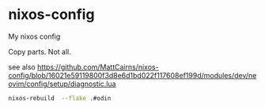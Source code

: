 # nixos-config
My nixos config

Copy parts. Not all.


see also https://github.com/MattCairns/nixos-config/blob/16021e59119800f3d8e6d1bd022f117608ef199d/modules/dev/neovim/config/setup/diagnostic.lua

```sh
nixos-rebuild  --flake .#odin
```

